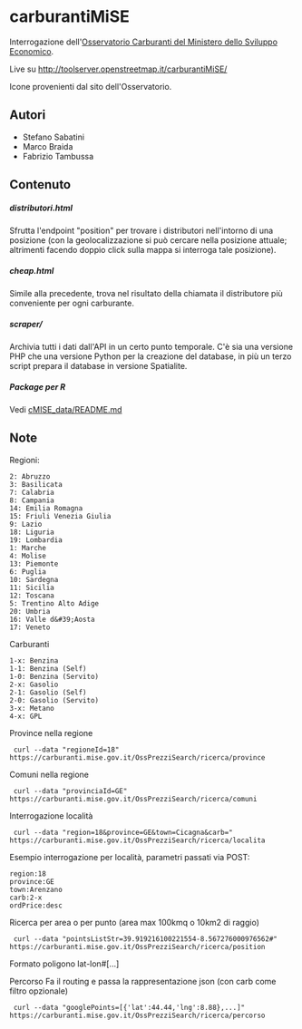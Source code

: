 carburantiMiSE
==============

Interrogazione dell'[Osservatorio Carburanti del Ministero dello Sviluppo Economico](https://carburanti.mise.gov.it/OssPrezziSearch/ricerca/).

Live su http://toolserver.openstreetmap.it/carburantiMiSE/

Icone provenienti dal sito dell'Osservatorio.

Autori
------
- Stefano Sabatini
- Marco Braida
- Fabrizio Tambussa

Contenuto
---------

##### distributori.html

Sfrutta l'endpoint "position" per trovare i distributori nell'intorno di una posizione (con la geolocalizzazione si può cercare nella posizione attuale; altrimenti facendo doppio click sulla mappa si interroga tale posizione).

##### cheap.html

Simile alla precedente, trova nel risultato della chiamata il distributore più conveniente per ogni carburante.

##### scraper/
Archivia tutti i dati dall'API in un certo punto temporale. C'è sia una versione PHP che una versione Python per la creazione del database, in più un terzo script prepara il database in versione Spatialite.

##### Package per R

Vedi [cMISE_data/README.md](cMISE_data/README.md)

Note
-----

Regioni:
```
2: Abruzzo
3: Basilicata
7: Calabria
8: Campania
14: Emilia Romagna
15: Friuli Venezia Giulia
9: Lazio
18: Liguria
19: Lombardia
1: Marche
4: Molise
13: Piemonte
6: Puglia
10: Sardegna
11: Sicilia
12: Toscana
5: Trentino Alto Adige
20: Umbria
16: Valle d&#39;Aosta
17: Veneto
```

Carburanti
```
1-x: Benzina
1-1: Benzina (Self)
1-0: Benzina (Servito)
2-x: Gasolio
2-1: Gasolio (Self)
2-0: Gasolio (Servito)
3-x: Metano
4-x: GPL
```

Province nella regione
```
 curl --data "regioneId=18" https://carburanti.mise.gov.it/OssPrezziSearch/ricerca/province
```

Comuni nella regione
```
 curl --data "provinciaId=GE" https://carburanti.mise.gov.it/OssPrezziSearch/ricerca/comuni
```

Interrogazione località
```
 curl --data "region=18&province=GE&town=Cicagna&carb=" https://carburanti.mise.gov.it/OssPrezziSearch/ricerca/localita
```

Esempio interrogazione per località, parametri passati via POST:
```
region:18
province:GE
town:Arenzano
carb:2-x
ordPrice:desc
```

Ricerca per area o per punto (area max 100kmq o 10km2 di raggio)
```
 curl --data "pointsListStr=39.919216100221554-8.567276000976562#" https://carburanti.mise.gov.it/OssPrezziSearch/ricerca/position
```

Formato poligono lat-lon#[...]


Percorso
Fa il routing e passa la rappresentazione json (con carb come filtro opzionale)
```
 curl --data "googlePoints=[{'lat':44.44,'lng':8.88},...]" https://carburanti.mise.gov.it/OssPrezziSearch/ricerca/percorso
```
